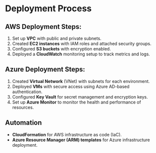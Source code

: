 # Deployment Process

## AWS Deployment Steps:
1. Set up **VPC** with public and private subnets.
2. Created **EC2 instances** with IAM roles and attached security groups.
3. Configured **S3 buckets** with encryption enabled.
4. Deployed a **CloudWatch** monitoring setup to track metrics and logs.

## Azure Deployment Steps:
1. Created **Virtual Network** (VNet) with subnets for each environment.
2. Deployed **VMs** with secure access using Azure AD-based authentication.
3. Configured **Key Vault** for secret management and encryption keys.
4. Set up **Azure Monitor** to monitor the health and performance of resources.

## Automation
- **CloudFormation** for AWS infrastructure as code (IaC).
- **Azure Resource Manager (ARM) templates** for Azure infrastructure deployment.
